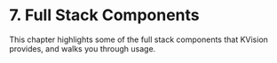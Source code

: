 # 7. Full Stack Components

This chapter highlights some of the full stack components that KVision provides, and walks you through usage.

